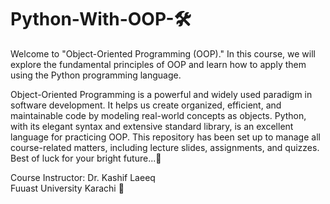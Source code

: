# Python-With-OOP-🛠
Welcome to "Object-Oriented Programming (OOP)." In this course, we will explore the fundamental principles of OOP and learn how to apply them using the Python programming language.

Object-Oriented Programming is a powerful and widely used paradigm in software development. It helps us create organized, efficient, and maintainable code by modeling real-world concepts as objects. Python, with its elegant syntax and extensive standard library, is an excellent language for practicing OOP.
This repository has been set up to manage all course-related matters, including lecture slides, assignments, and quizzes.
Best of luck for your bright future...🔐

Course Instructor: Dr. Kashif Laeeq</br>
Fuuast University Karachi 🏬
